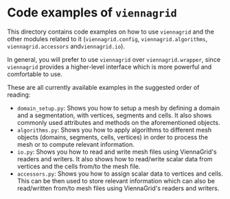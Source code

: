 # Code examples of `viennagrid`

This directory contains code examples on how to use `viennagrid` and the other modules related to it (`viennagrid.config`, `viennagrid.algorithms`, `viennagrid.accessors` and`viennagrid.io`).

In general, you will prefer to use `viennagrid` over `viennagrid.wrapper`, since `viennagrid` provides a higher-level interface which is more powerful and comfortable to use.

These are all currently available examples in the suggested order of reading:

* `domain_setup.py`: Shows you how to setup a mesh by defining a domain and a segmentation, with vertices, segments and cells. It also shows commonly used attributes and methods on the aforementioned objects.
* `algorithms.py`: Shows you how to apply algorithms to different mesh objects (domains, segments, cells, vertices) in order to process the mesh or to compute relevant information.
* `io.py`: Shows you how to read and write mesh files using ViennaGrid's readers and writers. It also shows how to read/write scalar data from vertices and the cells from/to the mesh file.
* `accessors.py`: Shows you how to assign scalar data to vertices and cells. This can be then used to store relevant information which can also be read/written from/to mesh files using ViennaGrid's readers and writers.

